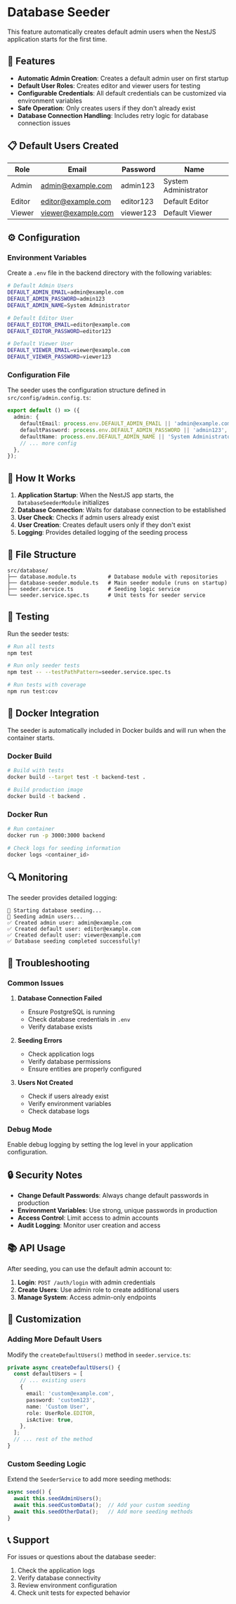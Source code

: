 # Database Seeder

This feature automatically creates default admin users when the NestJS application starts for the first time.

## 🚀 Features

- **Automatic Admin Creation**: Creates a default admin user on first startup
- **Default User Roles**: Creates editor and viewer users for testing
- **Configurable Credentials**: All default credentials can be customized via environment variables
- **Safe Operation**: Only creates users if they don't already exist
- **Database Connection Handling**: Includes retry logic for database connection issues

## 📋 Default Users Created

| Role | Email | Password | Name |
|------|-------|----------|------|
| Admin | admin@example.com | admin123 | System Administrator |
| Editor | editor@example.com | editor123 | Default Editor |
| Viewer | viewer@example.com | viewer123 | Default Viewer |

## ⚙️ Configuration

### Environment Variables

Create a `.env` file in the backend directory with the following variables:

```bash
# Default Admin Users
DEFAULT_ADMIN_EMAIL=admin@example.com
DEFAULT_ADMIN_PASSWORD=admin123
DEFAULT_ADMIN_NAME=System Administrator

# Default Editor User
DEFAULT_EDITOR_EMAIL=editor@example.com
DEFAULT_EDITOR_PASSWORD=editor123

# Default Viewer User
DEFAULT_VIEWER_EMAIL=viewer@example.com
DEFAULT_VIEWER_PASSWORD=viewer123
```

### Configuration File

The seeder uses the configuration structure defined in `src/config/admin.config.ts`:

```typescript
export default () => ({
  admin: {
    defaultEmail: process.env.DEFAULT_ADMIN_EMAIL || 'admin@example.com',
    defaultPassword: process.env.DEFAULT_ADMIN_PASSWORD || 'admin123',
    defaultName: process.env.DEFAULT_ADMIN_NAME || 'System Administrator',
    // ... more config
  },
});
```

## 🔧 How It Works

1. **Application Startup**: When the NestJS app starts, the `DatabaseSeederModule` initializes
2. **Database Connection**: Waits for database connection to be established
3. **User Check**: Checks if admin users already exist
4. **User Creation**: Creates default users only if they don't exist
5. **Logging**: Provides detailed logging of the seeding process

## 📁 File Structure

```
src/database/
├── database.module.ts          # Database module with repositories
├── database-seeder.module.ts   # Main seeder module (runs on startup)
├── seeder.service.ts           # Seeding logic service
└── seeder.service.spec.ts      # Unit tests for seeder service
```

## 🧪 Testing

Run the seeder tests:

```bash
# Run all tests
npm test

# Run only seeder tests
npm test -- --testPathPattern=seeder.service.spec.ts

# Run tests with coverage
npm run test:cov
```

## 🐳 Docker Integration

The seeder is automatically included in Docker builds and will run when the container starts.

### Docker Build

```bash
# Build with tests
docker build --target test -t backend-test .

# Build production image
docker build -t backend .
```

### Docker Run

```bash
# Run container
docker run -p 3000:3000 backend

# Check logs for seeding information
docker logs <container_id>
```

## 🔍 Monitoring

The seeder provides detailed logging:

```
🌱 Starting database seeding...
👥 Seeding admin users...
✅ Created admin user: admin@example.com
✅ Created default user: editor@example.com
✅ Created default user: viewer@example.com
✅ Database seeding completed successfully!
```

## 🚨 Troubleshooting

### Common Issues

1. **Database Connection Failed**
   - Ensure PostgreSQL is running
   - Check database credentials in `.env`
   - Verify database exists

2. **Seeding Errors**
   - Check application logs
   - Verify database permissions
   - Ensure entities are properly configured

3. **Users Not Created**
   - Check if users already exist
   - Verify environment variables
   - Check database logs

### Debug Mode

Enable debug logging by setting the log level in your application configuration.

## 🔒 Security Notes

- **Change Default Passwords**: Always change default passwords in production
- **Environment Variables**: Use strong, unique passwords in production
- **Access Control**: Limit access to admin accounts
- **Audit Logging**: Monitor user creation and access

## 📚 API Usage

After seeding, you can use the default admin account to:

1. **Login**: `POST /auth/login` with admin credentials
2. **Create Users**: Use admin role to create additional users
3. **Manage System**: Access admin-only endpoints

## 🔄 Customization

### Adding More Default Users

Modify the `createDefaultUsers()` method in `seeder.service.ts`:

```typescript
private async createDefaultUsers() {
  const defaultUsers = [
    // ... existing users
    {
      email: 'custom@example.com',
      password: 'custom123',
      name: 'Custom User',
      role: UserRole.EDITOR,
      isActive: true,
    },
  ];
  // ... rest of the method
}
```

### Custom Seeding Logic

Extend the `SeederService` to add more seeding methods:

```typescript
async seed() {
  await this.seedAdminUsers();
  await this.seedCustomData();  // Add your custom seeding
  await this.seedOtherData();   // Add more seeding methods
}
```

## 📞 Support

For issues or questions about the database seeder:

1. Check the application logs
2. Verify database connectivity
3. Review environment configuration
4. Check unit tests for expected behavior
